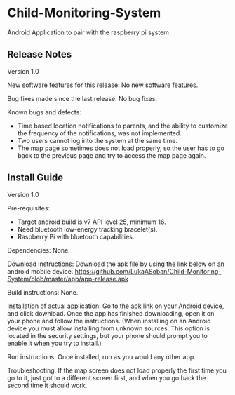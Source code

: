 # Child-Monitoring-System
Android Application to pair with the raspberry pi system

## Release Notes
Version 1.0

New software features for this release: No new software features.

Bug fixes made since the last release: No bug fixes.

Known bugs and defects:
- Time based location notifications to parents, and the ability to customize the frequency of the notifications, was not implemented.
- Two users cannot log into the system at the same time.
- The map page sometimes does not load properly, so the user has to go back to the previous page and try to access the map page again.


## Install Guide
Version 1.0

Pre-requisites:
- Target android build is v7 API level 25, minimum 16.
- Need bluetooth low-energy tracking bracelet(s).
- Raspberry Pi with bluetooth capabilities.

Dependencies: None.

Download instructions: Download the apk file by using the link below on an android mobile device.
https://github.com/LukaASoban/Child-Monitoring-System/blob/master/app/app-release.apk

Build instructions: None.

Installation of actual application: Go to the apk link on your Android device, and click download. Once the app has finished downloading, open it on your phone and follow the instructions. (When installing on an Android device you must allow installing from unknown sources. This option is located in the security settings, but your phone should prompt you to enable it when you try to install.)

Run instructions: Once installed, run as you would any other app.

Troubleshooting: If the map screen does not load properly the first time you go to it, just got to a different screen first, and when you go back the second time it should work.
